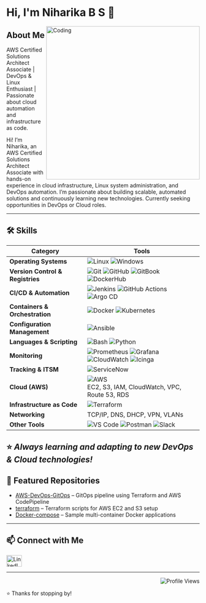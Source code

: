 # Hi, I'm Niharika B S 👋

<img align="right" alt="Coding" width="400" src="https://liveimages.algoworks.com/new-algoworks/wp-content/uploads/2022/06/16052457/DevOps-Steps-1-min.gif" alt="DevOps GIF">

## About Me

AWS Certified Solutions Architect Associate | DevOps & Linux Enthusiast | Passionate about cloud automation and infrastructure as code.

Hi! I’m Niharika, an AWS Certified Solutions Architect Associate with hands-on experience in cloud infrastructure, Linux system administration, and DevOps automation. I’m passionate about building scalable, automated solutions and continuously learning new technologies.
Currently seeking opportunities in DevOps or Cloud roles.

---
## 🛠️ Skills

| Category | Tools |
|----------|-------|
| **Operating Systems** | ![Linux](https://img.shields.io/badge/Linux-FCC624?style=flat-square&logo=linux&logoColor=black) ![Windows](https://img.shields.io/badge/Windows-0078D6?style=flat-square&logo=windows&logoColor=white) |
| **Version Control & Registries** | ![Git](https://img.shields.io/badge/Git-F05032?style=flat-square&logo=git&logoColor=white) ![GitHub](https://img.shields.io/badge/GitHub-181717?style=flat-square&logo=github&logoColor=white) ![GitBook](https://img.shields.io/badge/GitBook-7B36ED?style=flat-square&logo=gitbook&logoColor=white) ![DockerHub](https://img.shields.io/badge/Docker_Hub-2496ED?style=flat-square&logo=docker&logoColor=white) |
| **CI/CD & Automation** | ![Jenkins](https://img.shields.io/badge/Jenkins-D24939?style=flat-square&logo=jenkins&logoColor=white) ![GitHub Actions](https://img.shields.io/badge/GitHub_Actions-2088FF?style=flat-square&logo=githubactions&logoColor=white) ![Argo CD](https://img.shields.io/badge/Argo%20CD-EB5E28?style=flat-square&logo=argo&logoColor=white) |
| **Containers & Orchestration** | ![Docker](https://img.shields.io/badge/Docker-2496ED?style=flat-square&logo=docker&logoColor=white) ![Kubernetes](https://img.shields.io/badge/Kubernetes-326CE5?style=flat-square&logo=kubernetes&logoColor=white) |
| **Configuration Management** | ![Ansible](https://img.shields.io/badge/Ansible-EE0000?style=flat-square&logo=ansible&logoColor=white) |
| **Languages & Scripting** | ![Bash](https://img.shields.io/badge/Bash-4EAA25?style=flat-square&logo=gnu-bash&logoColor=white) ![Python](https://img.shields.io/badge/Python-3776AB?style=flat-square&logo=python&logoColor=white) |
| **Monitoring** | ![Prometheus](https://img.shields.io/badge/Prometheus-E6522C?style=flat-square&logo=prometheus&logoColor=white) ![Grafana](https://img.shields.io/badge/Grafana-F46800?style=flat-square&logo=grafana&logoColor=white) ![CloudWatch](https://img.shields.io/badge/CloudWatch-FF4F8B?style=flat-square&logo=amazonaws&logoColor=white) ![Icinga](https://img.shields.io/badge/Icinga-06062C?style=flat-square&logo=icinga&logoColor=white) |
| **Tracking & ITSM** | ![ServiceNow](https://img.shields.io/badge/ServiceNow-00C7B7?style=flat-square&logo=servicenow&logoColor=white) |
| **Cloud (AWS)** | ![AWS](https://img.shields.io/badge/AWS-232F3E?style=flat-square&logo=amazonaws&logoColor=FF9900)<br>EC2, S3, IAM, CloudWatch, VPC, Route 53, RDS |
| **Infrastructure as Code** | ![Terraform](https://img.shields.io/badge/Terraform-7B42BC?style=flat-square&logo=terraform&logoColor=white) |
| **Networking** | TCP/IP, DNS, DHCP, VPN, VLANs |
| **Other Tools** | ![VS Code](https://img.shields.io/badge/VSCode-007ACC?style=flat-square&logo=visualstudiocode&logoColor=white) ![Postman](https://img.shields.io/badge/Postman-FF6C37?style=flat-square&logo=postman&logoColor=white) ![Slack](https://img.shields.io/badge/Slack-4A154B?style=flat-square&logo=slack&logoColor=white) |
⭐️ *Always learning and adapting to new DevOps & Cloud technologies!*
---

## 🔗 Featured Repositories

- [AWS-DevOps-GitOps](https://github.com/NiharikaBS/AWS-DevOps-GitOps) – GitOps pipeline using Terraform and AWS CodePipeline  
- [terraform](https://github.com/NiharikaBS/terraform) – Terraform scripts for AWS EC2 and S3 setup  
- [Docker-compose](https://github.com/NiharikaBS/Docker-compose) – Sample multi-container Docker applications  

---

## 📫 Connect with Me
<p align="left">
  <a href="https://www.linkedin.com/in/niharika-b-49bb3b267" target="blank"><img align="center" src="https://raw.githubusercontent.com/rahuldkjain/github-profile-readme-generator/master/src/images/icons/Social/linked-in-alt.svg" alt="LinkedIn" height="30" width="40" /></a>
</p>

---

<p align="right">
  <img src="https://komarev.com/ghpvc/?username=NiharikaBS&label=Profile%20Views&color=brightgreen" alt="Profile Views" />
</p>


⭐️ Thanks for stopping by!
